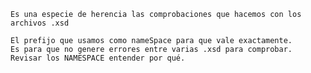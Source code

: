 
	Es una especie de herencia las comprobaciones que hacemos con los archivos .xsd
	
	El prefijo que usamos como nameSpace para que vale exactamente.
	Es para que no genere errores entre varias .xsd para comprobar.
	Revisar los NAMESPACE entender por qué.
	